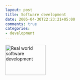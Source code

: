 ```yaml
---
layout: post
title: Software development
date: 2005-04-30T22:23:21+05:00
comments: true
categories:
- development
---
```

<a href="http://najam.files.wordpress.com/2005/11/project.jpg" title="Real world software development "><img width="128" height="96" src="http://najam.files.wordpress.com/2005/11/thumb-project.jpg" alt="Real world software development " /></a>
